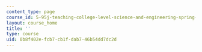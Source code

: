 ```yaml
---
content_type: page
course_id: 5-95j-teaching-college-level-science-and-engineering-spring-2009
layout: course_home
title: ''
type: course
uid: 0b8f402e-fcb7-cb1f-dab7-46b54dd7dc2d
---
```


